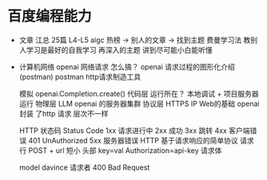 # 百度编程能力

- 文章
    江总   25篇   L4-L5
    aigc
    热榜  -> 别人的文章 -> 找到主题
    费曼学习法  教别人学习是最好的自我学习
    再深入的主题 讲到尽可能小白能听懂

- 计算机网络
    openai 网络请求 怎么搞？
    openai 请求过程的图形化介绍(postman)
    postman http请求制造工具

    模拟
    openai.Completion.create() 代码层     运行所在？  本地调试 + 项目服务器
    运行  物理层
    LLM openai  的服务器集群
    协议层  HTTPS    IP    Web的基础    openai  封装 了http 请求
    层次不一样 

    HTTP 状态码 Status Code
    1xx     请求进行中
    2xx     成功
    3xx     跳转
    4xx     客户端错误
        401 UnAuthorized
    5xx     服务器错误
    HTTP 基于请求响应的简单协议
        请求行  POST + url  短小
        头部    key=val Authorization=api-key
        请求体

    model davince 请求者    400 Bad Request
